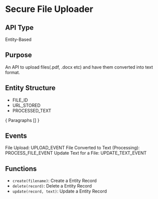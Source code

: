 
# Secure File Uploader

## API Type

Entity-Based

## Purpose

An API to upload files(.pdf, .docx etc) and have them converted into text format.

## Entity Structure

- FILE_ID
- URL_STORED
- PROCESSED_TEXT

{
  Paragraphs []
}

## Events

  File Upload: UPLOAD_EVENT
  File Converted to Text (Processing): PROCESS_FILE_EVENT
  Update Text for a File: UPDATE_TEXT_EVENT

## Functions

- ```create(filename)```: Create a Entity Record
- ```delete(record)```: Delete a Entity Record
- ```update(record, text)```: Update a Entity Record
